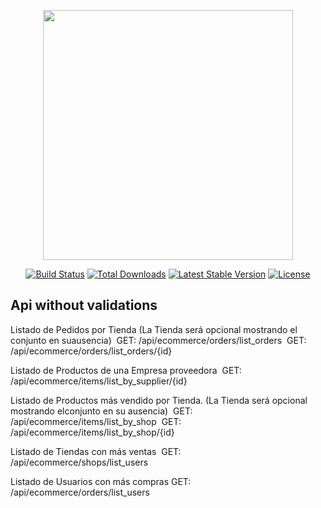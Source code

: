 <p align="center"><a href="https://laravel.com" target="_blank"><img src="https://raw.githubusercontent.com/laravel/art/master/logo-lockup/5%20SVG/2%20CMYK/1%20Full%20Color/laravel-logolockup-cmyk-red.svg" width="400"></a></p>

<p align="center">
<a href="https://travis-ci.org/laravel/framework"><img src="https://travis-ci.org/laravel/framework.svg" alt="Build Status"></a>
<a href="https://packagist.org/packages/laravel/framework"><img src="https://img.shields.io/packagist/dt/laravel/framework" alt="Total Downloads"></a>
<a href="https://packagist.org/packages/laravel/framework"><img src="https://img.shields.io/packagist/v/laravel/framework" alt="Latest Stable Version"></a>
<a href="https://packagist.org/packages/laravel/framework"><img src="https://img.shields.io/packagist/l/laravel/framework" alt="License"></a>
</p>

## Api without validations

Listado de Pedidos por Tienda (La Tienda será opcional mostrando el conjunto en suausencia) 
GET: /api/ecommerce/orders/list_orders 
GET: /api/ecommerce/orders/list_orders/{id}

Listado de Productos de una Empresa proveedora 
GET: /api/ecommerce/items/list_by_supplier/{id}

Listado de Productos más vendido por Tienda. (La Tienda será opcional mostrando elconjunto en su ausencia) 
GET: /api/ecommerce/items/list_by_shop 
GET: /api/ecommerce/items/list_by_shop/{id}

Listado de Tiendas con más ventas 
GET: /api/ecommerce/shops/list_users  

Listado de Usuarios con más compras
GET: /api/ecommerce/orders/list_users